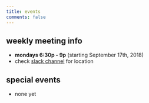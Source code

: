 ```yaml
---
title: events
comments: false
---
```


## weekly meeting info
+ **mondays 6:30p - 9p** (starting September 17th, 2018)
+ check [slack channel](https://join.slack.com/t/citysecnyc/shared_invite/enQtMzk1NTcyMDQxODkwLTY1NmE2MDZkZjJhZWIxNGNmNWVjMjUwNDc3M2I3YmRiYmQ0NDBlMjk0Zjc4MzNhY2JiYjUzMWNmYTE0MjkyYzI) for location

## special events
+ none yet
